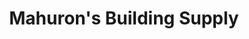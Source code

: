 ---
title: "Mahuron's Building Supply"
url: /williston/mahurons-building-supply/
shop: doityourself
---